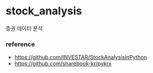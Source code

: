# stock_analysis
증권 데이터 분석

### reference

- https://github.com/INVESTAR/StockAnalysisInPython
- https://github.com/sharebook-kr/pykrx
